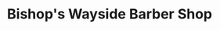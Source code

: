 ---
title: "Bishop's Wayside Barber Shop"
url: /charlottesville/bishops-wayside-barber-shop/
shop: hairdresser
---